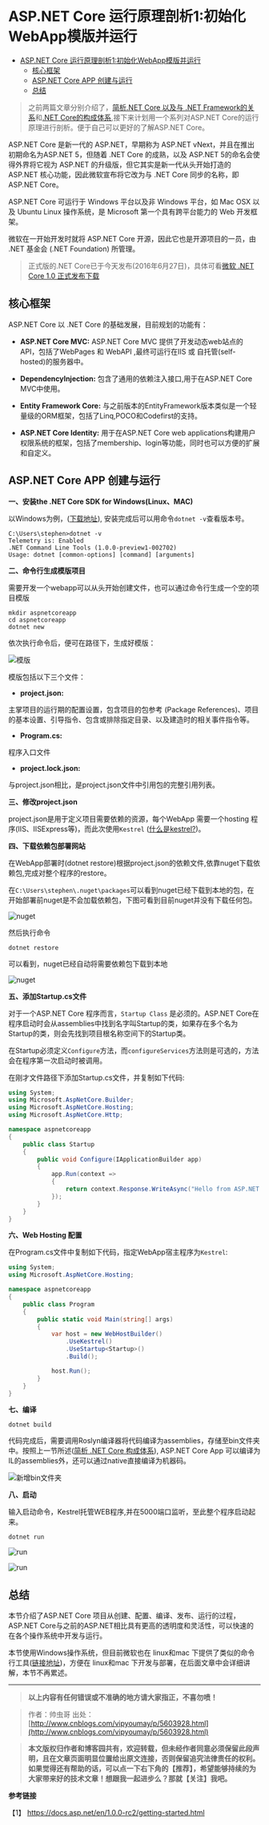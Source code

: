 # ASP.NET Core 运行原理剖析1:初始化WebApp模版并运行


<!-- TOC depthFrom:1 depthTo:6 withLinks:1 updateOnSave:1 orderedList:0 -->

- [ASP.NET Core 运行原理剖析1:初始化WebApp模版并运行](#aspnet-core-运行原理剖析1初始化webapp模版并运行)
	- [核心框架](#核心框架)
	- [ASP.NET Core APP 创建与运行](#aspnet-core-app-创建与运行)
	- [总结](#总结)

<!-- /TOC -->

>之前两篇文章分别介绍了，[简析.NET Core 以及与 .NET Framework的关系](http://www.cnblogs.com/vipyoumay/p/5603928.html)和[.NET Core的构成体系](http://www.cnblogs.com/vipyoumay/p/5613373.html),接下来计划用一个系列对ASP.NET Core的运行原理进行剖析。便于自己可以更好的了解ASP.NET Core。




ASP.NET Core 是新一代的 ASP.NET，早期称为 ASP.NET vNext，并且在推出初期命名为ASP.NET 5，但随着 .NET Core 的成熟，以及 ASP.NET 5的命名会使得外界将它视为 ASP.NET 的升级版，但它其实是新一代从头开始打造的 ASP.NET 核心功能，因此微软宣布将它改为与 .NET Core 同步的名称，即 ASP.NET Core。

ASP.NET Core 可运行于 Windows 平台以及非 Windows 平台，如 Mac OSX 以及 Ubuntu Linux 操作系统，是 Microsoft 第一个具有跨平台能力的 Web 开发框架。

微软在一开始开发时就将 ASP.NET Core 开源，因此它也是开源项目的一员，由 .NET 基金会 (.NET Foundation) 所管理。


>正式版的.NET Core已于今天发布(2016年6月27日)，具体可看[微软 .NET Core 1.0 正式发布下载](http://www.codechannels.com/zh/article/microsoft/microsoft-releases-net-core-1-0-final-rtm/)


## 核心框架

ASP.NET Core 以 .NET Core 的基础发展，目前规划的功能有：
* **ASP.NET Core MVC:** ASP.NET Core MVC 提供了开发动态web站点的API，包括了WebPages 和 WebAPI ,最终可运行在IIS 或 自托管(self-hosted)的服务器中。

* **DependencyInjection:** 包含了通用的依赖注入接口,用于在ASP.NET Core MVC中使用。

* **Entity Framework Core:** 与之前版本的EntityFramework版本类似是一个轻量级的ORM框架，包括了Linq,POCO和Codefirst的支持。

* **ASP.NET Core Identity:** 用于在ASP.NET Core web applications构建用户权限系统的框架，包括了membership、login等功能，同时也可以方便的扩展和自定义。


## ASP.NET Core APP 创建与运行


**一、安装the .NET Core SDK for Windows(Linux、MAC)**

以Windows为例，([下载地址](https://www.microsoft.com/net/core#windows)),
安装完成后可以用命令`dotnet -v`查看版本号。

```
C:\Users\stephen>dotnet -v
Telemetry is: Enabled
.NET Command Line Tools (1.0.0-preview1-002702)
Usage: dotnet [common-options] [command] [arguments]
```

**二、命令行生成模版项目**

需要开发一个webapp可以从头开始创建文件，也可以通过命令行生成一个空的项目模版

```
mkdir aspnetcoreapp
cd aspnetcoreapp
dotnet new
```

依次执行命令后，便可在路径下，生成好模版：


![模版](http://qiniu.xdpie.com/17881f1f0b27fcb8f08c220b6390386d.png?imageView2/2/w/700)


模版包括以下三个文件：

* **project.json:**

主掌项目的运行期的配置设置，包含项目的包参考 (Package References)、项目的基本设置、引导指令、包含或排除指定目录、以及建造时的相关事件指令等。



* **Program.cs:**

程序入口文件

* **project.lock.json:**

与project.json相比，是project.json文件中引用包的完整引用列表。



**三、修改project.json**

project.json是用于定义项目需要依赖的资源，每个WebApp 需要一个hosting 程序(IIS、IISExpress等)，而此次使用`Kestrel` ([什么是kestrel?](http://www.cnblogs.com/artech/p/KestrelServer.html))。



**四、下载依赖包部署网站**

在WebApp部署时(dotnet restore)根据project.json的依赖文件,依靠nuget下载依赖包,完成对整个程序的restore。

在`C:\Users\stephen\.nuget\packages`可以看到nuget已经下载到本地的包，在开始部署前nuget是不会加载依赖包，下图可看到目前nuget并没有下载任何包。


![nuget](http://qiniu.xdpie.com/1778b5d28e882d3683ce85765467d006.png?imageView2/2/w/700)


然后执行命令

```
dotnet restore

```

可以看到，nuget已经自动将需要依赖包下载到本地

![nuget](http://qiniu.xdpie.com/18821013e887a7a6189bf605c4fafbda.png?imageView2/2/w/700)





**五、添加Startup.cs文件**

对于一个ASP.NET Core 程序而言，`Startup Class` 是必须的。ASP.NET Core在程序启动时会从assemblies中找到名字叫Startup的类，如果存在多个名为Startup的类，则会先找到项目根名称空间下的Startup类。

在Startup必须定义`Configure`方法，而`configureServices`方法则是可选的，方法会在程序第一次启动时被调用。

在刚才文件路径下添加Startup.cs文件，并复制如下代码:

```cs
using System;
using Microsoft.AspNetCore.Builder;
using Microsoft.AspNetCore.Hosting;
using Microsoft.AspNetCore.Http;

namespace aspnetcoreapp
{
    public class Startup
    {
        public void Configure(IApplicationBuilder app)
        {
            app.Run(context =>
            {
                return context.Response.WriteAsync("Hello from ASP.NET Core!");
            });
        }
    }
}
```

**六、Web Hosting 配置**

在Program.cs文件中复制如下代码，指定WebApp宿主程序为`Kestrel`:

```cs
using System;
using Microsoft.AspNetCore.Hosting;

namespace aspnetcoreapp
{
    public class Program
    {
        public static void Main(string[] args)
        {
            var host = new WebHostBuilder()
                .UseKestrel()
                .UseStartup<Startup>()
                .Build();

            host.Run();
        }
    }
}
```

**七、编译**

```
dotnet build
```
代码完成后，需要调用Roslyn编译器将代码编译为assemblies，存储至bin文件夹中。按照上一节所述([简析 .NET Core 构成体系](http://www.cnblogs.com/vipyoumay/p/5613373.html)),
ASP.NET Core App 可以编译为IL的assemblies外，还可以通过native直接编译为机器码。


![新增bin文件夹](http://qiniu.xdpie.com/65b91453ff1285a5a47d69f0f0345adc.png?imageView2/2/w/700)


**八、启动**

输入启动命令，Kestrel托管WEB程序,并在5000端口监听，至此整个程序启动起来。
```
dotnet run

```

![run](http://qiniu.xdpie.com/a1723c1c7f8f2df43a1aedd76ed37bfe.png?imageView2/2/w/700)

![run](http://qiniu.xdpie.com/f20026b421619afda28b4038269394b1.png?imageView2/2/w/700)



## 总结

本节介绍了ASP.NET Core 项目从创建、配置、编译、发布、运行的过程，ASP.NET Core与之前的ASP.NET相比具有更高的透明度和灵活性，可以快速的在各个操作系统中开发与运行。

本节使用Windows操作系统，但目前微软也在 linux和mac 下提供了类似的命令行工具([链接地址](https://www.microsoft.com/net/core#ubuntu))，方便在 linux和mac 下开发与部署，在后面文章中会详细讲解，本节不再累述。

----

> **以上内容有任何错误或不准确的地方请大家指正，不喜勿喷！**

> 作者：帅虫哥 出处： [http://www.cnblogs.com/vipyoumay/p/5603928.html](http://www.cnblogs.com/vipyoumay/p/5603928.html)

> **本文版权归作者和博客园共有，欢迎转载，但未经作者同意必须保留此段声明，且在文章页面明显位置给出原文连接，否则保留追究法律责任的权利。如果觉得还有帮助的话，可以点一下右下角的【推荐】，希望能够持续的为大家带来好的技术文章！想跟我一起进步么？那就【关注】我吧。**


**参考链接**

【1】 https://docs.asp.net/en/1.0.0-rc2/getting-started.html
